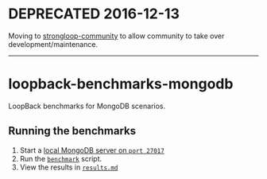 # DEPRECATED 2016-12-13

Moving to [strongloop-community](https://github.com/strongloop-community) to allow community to take over development/maintenance.

---

# loopback-benchmarks-mongodb

LoopBack benchmarks for MongoDB scenarios.

## Running the benchmarks

1. Start a [local MongoDB server on `port 27017`](config.json#L2-L3)
2. Run the [`benchmark`](benchmark) script.
3. View the results in [`results.md`](results.md)

